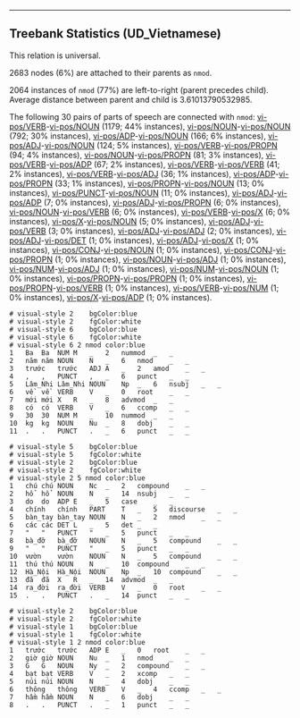 

--------------------------------------------------------------------------------

## Treebank Statistics (UD_Vietnamese)

This relation is universal.

2683 nodes (6%) are attached to their parents as `nmod`.

2064 instances of `nmod` (77%) are left-to-right (parent precedes child).
Average distance between parent and child is 3.61013790532985.

The following 30 pairs of parts of speech are connected with `nmod`: [vi-pos/VERB]()-[vi-pos/NOUN]() (1179; 44% instances), [vi-pos/NOUN]()-[vi-pos/NOUN]() (792; 30% instances), [vi-pos/ADP]()-[vi-pos/NOUN]() (166; 6% instances), [vi-pos/ADJ]()-[vi-pos/NOUN]() (124; 5% instances), [vi-pos/VERB]()-[vi-pos/PROPN]() (94; 4% instances), [vi-pos/NOUN]()-[vi-pos/PROPN]() (81; 3% instances), [vi-pos/VERB]()-[vi-pos/ADP]() (67; 2% instances), [vi-pos/VERB]()-[vi-pos/VERB]() (41; 2% instances), [vi-pos/VERB]()-[vi-pos/ADJ]() (36; 1% instances), [vi-pos/ADP]()-[vi-pos/PROPN]() (33; 1% instances), [vi-pos/PROPN]()-[vi-pos/NOUN]() (13; 0% instances), [vi-pos/PUNCT]()-[vi-pos/NOUN]() (11; 0% instances), [vi-pos/ADJ]()-[vi-pos/ADP]() (7; 0% instances), [vi-pos/ADJ]()-[vi-pos/PROPN]() (6; 0% instances), [vi-pos/NOUN]()-[vi-pos/VERB]() (6; 0% instances), [vi-pos/VERB]()-[vi-pos/X]() (6; 0% instances), [vi-pos/X]()-[vi-pos/NOUN]() (5; 0% instances), [vi-pos/ADJ]()-[vi-pos/VERB]() (3; 0% instances), [vi-pos/ADJ]()-[vi-pos/ADJ]() (2; 0% instances), [vi-pos/ADJ]()-[vi-pos/DET]() (1; 0% instances), [vi-pos/ADJ]()-[vi-pos/X]() (1; 0% instances), [vi-pos/CONJ]()-[vi-pos/NOUN]() (1; 0% instances), [vi-pos/CONJ]()-[vi-pos/PROPN]() (1; 0% instances), [vi-pos/NOUN]()-[vi-pos/ADJ]() (1; 0% instances), [vi-pos/NUM]()-[vi-pos/ADJ]() (1; 0% instances), [vi-pos/NUM]()-[vi-pos/NOUN]() (1; 0% instances), [vi-pos/PROPN]()-[vi-pos/PROPN]() (1; 0% instances), [vi-pos/PROPN]()-[vi-pos/VERB]() (1; 0% instances), [vi-pos/VERB]()-[vi-pos/NUM]() (1; 0% instances), [vi-pos/X]()-[vi-pos/ADP]() (1; 0% instances).


~~~ conllu
# visual-style 2	bgColor:blue
# visual-style 2	fgColor:white
# visual-style 6	bgColor:blue
# visual-style 6	fgColor:white
# visual-style 6 2 nmod	color:blue
1	Ba	Ba	NUM	M	_	2	nummod	_	_
2	năm	năm	NOUN	N	_	6	nmod	_	_
3	trước	trước	ADJ	A	_	2	amod	_	_
4	,	,	PUNCT	,	_	6	punct	_	_
5	Lâm_Nhi	Lâm_Nhi	NOUN	Np	_	6	nsubj	_	_
6	về	về	VERB	V	_	0	root	_	_
7	mới	mới	X	R	_	8	advmod	_	_
8	có	có	VERB	V	_	6	ccomp	_	_
9	30	30	NUM	M	_	10	nummod	_	_
10	kg	kg	NOUN	Nu	_	8	dobj	_	_
11	.	.	PUNCT	.	_	6	punct	_	_

~~~


~~~ conllu
# visual-style 5	bgColor:blue
# visual-style 5	fgColor:white
# visual-style 2	bgColor:blue
# visual-style 2	fgColor:white
# visual-style 2 5 nmod	color:blue
1	chú	chú	NOUN	Nc	_	2	compound	_	_
2	hổ	hổ	NOUN	N	_	14	nsubj	_	_
3	do	do	ADP	E	_	5	case	_	_
4	chính	chính	PART	T	_	5	discourse	_	_
5	bàn_tay	bàn_tay	NOUN	N	_	2	nmod	_	_
6	các	các	DET	L	_	5	det	_	_
7	"	"	PUNCT	"	_	5	punct	_	_
8	bà_đỡ	bà_đỡ	NOUN	N	_	5	compound	_	_
9	"	"	PUNCT	"	_	5	punct	_	_
10	vườn	vườn	NOUN	N	_	5	compound	_	_
11	thú	thú	NOUN	N	_	10	compound	_	_
12	Hà_Nội	Hà_Nội	NOUN	Np	_	10	compound	_	_
13	đã	đã	X	R	_	14	advmod	_	_
14	ra_đời	ra_đời	VERB	V	_	0	root	_	_
15	.	.	PUNCT	.	_	14	punct	_	_

~~~


~~~ conllu
# visual-style 2	bgColor:blue
# visual-style 2	fgColor:white
# visual-style 1	bgColor:blue
# visual-style 1	fgColor:white
# visual-style 1 2 nmod	color:blue
1	trước	trước	ADP	E	_	0	root	_	_
2	giờ	giờ	NOUN	Nu	_	1	nmod	_	_
3	G	G	NOUN	Ny	_	2	compound	_	_
4	bạt	bạt	VERB	V	_	2	xcomp	_	_
5	núi	núi	NOUN	N	_	4	dobj	_	_
6	thông	thông	VERB	V	_	4	ccomp	_	_
7	hầm	hầm	NOUN	N	_	6	dobj	_	_
8	.	.	PUNCT	.	_	1	punct	_	_

~~~


